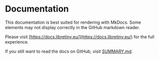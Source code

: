 # Documentation

This documentation is best suited for rendering with MkDocs. Some elements may not display correctly in the GitHub markdown reader.

Please visit [https://docs.libretiny.eu/](https://docs.libretiny.eu/) for the full experience.

If you still want to read the docs on GitHub, visit [SUMMARY.md](../SUMMARY.md).
